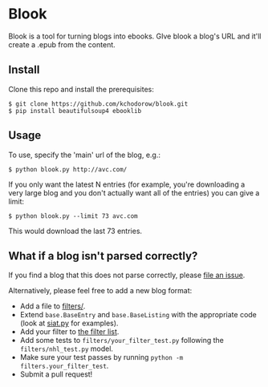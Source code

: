 # Blook

Blook is a tool for turning blogs into ebooks. GIve blook a blog's URL and it'll
create a .epub from the content.

## Install

Clone this repo and install the prerequisites:

```
$ git clone https://github.com/kchodorow/blook.git
$ pip install beautifulsoup4 ebooklib
```

## Usage

To use, specify the 'main' url of the blog, e.g.:

```
$ python blook.py http://avc.com/
```

If you only want the latest N entries (for example, you're downloading a very
large blog and you don't actually want all of the entries) you can give a limit:

```
$ python blook.py --limit 73 avc.com
```

This would download the last 73 entries.

## What if a blog isn't parsed correctly?

If you find a blog that this does not parse correctly, please [file an
issue](https://github.com/kchodorow/blook/issues).

Alternatively, please feel free to add a new blog format:

* Add a file to [filters/](https://github.com/kchodorow/blook/tree/master/filters).
* Extend `base.BaseEntry` and `base.BaseListing` with the appropriate code (look
  at [siat.py](https://github.com/kchodorow/blook/tree/master/filters/siat.py)
  for examples).
* Add your filter to [the filter
  list](https://github.com/kchodorow/blook/tree/master/filters/filter_index.py).
* Add some tests to `filters/your_filter_test.py` following the
  `filters/nhl_test.py` model.
* Make sure your test passes by running `python -m filters.your_filter_test`.
* Submit a pull request!
